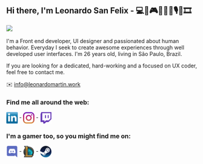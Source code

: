 ## Hi there, I'm Leonardo San Felix - 💻🍕🎮📖🎹🎸🎙️🍿🎞️

![](https://github.com/leonardo-martin/leonardo-martin/blob/main/images/cyberpunk1.gif)

I'm a Front end developer, UI designer and passionated about human behavior. Everyday I seek to create awesome experiences through well developed user interfaces. I'm 26 years old, living in São Paulo, Brazil.

If you are looking for a dedicated, hard-working and a focused on UX coder, feel free to contact me.

✉️ info@leonardomartin.work

### Find me all around the web:

<p align="left">
<a href="https://www.linkedin.com/in/leonardo-san-felix/" target="blank"><img align="center" src="https://github.com/leonardo-martin/leonardo-martin/blob/main/images/socials/linkedin.png" alt="" height="30" /></a>
-
<a href="http://instagram.com/sanfelixleo" target="blank"><img align="center" src="https://github.com/leonardo-martin/leonardo-martin/blob/main/images/socials/instagram.png" alt="" height="30" /></a>
-
<a href="http://twitch.tv/Reyr_" target="blank"><img align="center" src="https://github.com/leonardo-martin/leonardo-martin/blob/main/images/socials/twitch.png" alt="" height="30" /></a>
</p>

### I'm a gamer too, so you might find me on:

<a href="https://discordapp.com/invite/f4NFzFt" target="blank"><img align="center" src="https://github.com/leonardo-martin/leonardo-martin/blob/main/images/socials/discord.png" height="30" /></a> -
<a href="https://br.op.gg/summoners/br/Reyr" target="blank"><img align="center" src="https://github.com/leonardo-martin/leonardo-martin/blob/main/images/socials/LoL.png" height="30" /></a> -
<a href="https://steamcommunity.com/id/reyr_/" target="blank"><img align="center" src="https://github.com/leonardo-martin/leonardo-martin/blob/main/images/socials/Steam.png" height="30" /></a>
